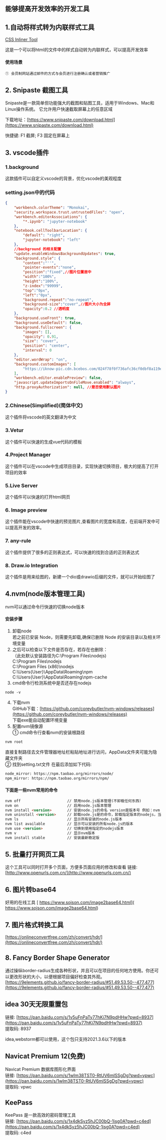 ## 能够提高开发效率的开发工具

## 1.自动将样式转为内联样式工具

 [CSS Inliner Tool](https://templates.mailchimp.com/resources/inline-css/)

这是一个可以将html的文件中的样式自动转为内联样式，可以提高开发效率
#### 使用场景
    ① 会员制网站通过邮件的方式与会员进行注册确认或者营销推广

## 2. Snipaste 截图工具
Snipaste是一款简单但功能强大的截图和贴图工具，适用于Windows、Mac和Linux操作系统。‌ 它允许用户快速截取屏幕上的任意区域

 下载地址：[https://www.snipaste.com/download.html](https://www.snipaste.com/download.html)

 快捷键: F1 截屏;  F3 固定在屏幕上

## 3. vscode插件
### 1.background  
这款插件可以自定义vscode的背景，优化vscode的美观程度  
### setting.json中的代码
```json
{
    "workbench.colorTheme": "Monokai",
    "security.workspace.trust.untrustedFiles": "open",
    "workbench.editorAssociations": {
        "*.ipynb": "jupyter-notebook"
    },
    "notebook.cellToolbarLocation": {
        "default": "right",
        "jupyter-notebook": "left"
    },
    //background 的相关配置
    "update.enableWindowsBackgroundUpdates": true,
    "background.style": {
        "content":"''",
        "pointer-events":"none",
        "position":"fixed",//图片位置居中
        "width":"100%",
        "height":"100%",
        "z-index":"99999",
        "top":"0px",
        "left":"0px",
        "background.repeat":"no-repeat",
        "background-size":"cover",//图片大小为全屏
        "opacity":0.2 //透明度
    },
    "background.useFront": true,
    "background.useDefault": false,
    "background.fullscreen": {
        "images": [],
        "opacity": 0.91,
        "size": "cover",
        "position": "center",
        "interval": 0
    },
    "editor.wordWrap": "on",
    "background.customImages": [
        "https://iknow-pic.cdn.bcebos.com/024f78f0f736afc36cf0dbf8a119ebc4b64512aa"
    ],
    "workbench.editor.enablePreview": false,
    "javascript.updateImportsOnFileMove.enabled": "always",
    "http.proxyAuthorization": null, //是否使用默认图片
}
```
### 2.Chinese(Simplified)(简体中文)  
这个插件将vscode的英文翻译为中文  
### 3.Vetur  
这个插件可以快速的生成vue代码的模板  
### 4.Project Manager  
这个插件可以在vscode中生成项目目录，实现快速切换项目，极大的提高了打开项目的效率  
### 5.Live Server  
这个插件可以快速的打开html网页

### 6. Image preview
这个插件能在vscode中快速的预览图片,查看图片的宽度和高度，在前端开发中可以提高开发的效率。
### 7. any-rule
这个插件提供了很多的正则表达式，可以快速的找到合适的正则表达式

### 8. Draw.io Integration
这个插件是用来绘图的，新建一个dio或drawio后缀的文件，就可以开始绘图了


## 4.nvm(node版本管理工具)
nvm可以通过命令行快速的切换node版本

#### 安装步骤
1. 卸载node  
若之前已安装 Node，则需要先卸载,确保已删除 Node 的安装目录以及相关环境变量
2. 之后可以检查以下文件是否存在，若存在也删除：  
（此处默认安装路径为C:\Program Files\nodejs)  
C:\Program Files\nodejs  
C:\Program Files (x86)\nodejs  
C:\Users\{User}\AppData\Roaming\npm  
C:\Users\{User}\AppData\Roaming\npm-cache  
3. cmd命令行检测系统中是否还存在nodejs
``` html
node -v
```
4. 下载nvm  
GitHub下载：[https://github.com/coreybutler/nvm-windows/releases](https://github.com/coreybutler/nvm-windows/releases)  
下载exe能自动配置环境变量
5. 配置nvm镜像源  
① cmd命令行查看nvm的安装根路径  
```html
nvm root
```
直接复制路径去文件管理器地址栏粘贴地址进行访问，AppData文件夹可能为隐藏文件夹  
② 找到setting.txt文件
在最后添加如下代码:
```html
node_mirror: https://npm.taobao.org/mirrors/node/
npm_mirror: https://npm.taobao.org/mirrors/npm/
```
#### 下面是一些nvm常用的命令
```html
nvm off                     // 禁用node.js版本管理(不卸载任何东西)
nvm on                      // 启用node.js版本管理
nvm install <version>       // 安装node.js的命名 version是版本号 例如：nvm install 8.12.0
nvm uninstall <version>     // 卸载node.js是的命令，卸载指定版本的nodejs，当安装失败时卸载使用
nvm ls                      // 显示所有安装的node.js版本
nvm list available          // 显示可以安装的所有node.js的版本
nvm use <version>           // 切换到使用指定的nodejs版本
nvm v                       // 显示nvm版本
nvm install stable          // 安装最新稳定版
```

## 5. 批量打开网页工具
这个工具可以同时打开多个页面，方便多页面应用的修改和查看
链接: [http://www.openurls.com.cn/](http://www.openurls.com.cn/)  

## 6. 图片转base64
好用的在线工具 [ https://www.sojson.com/image2base64.html]( https://www.sojson.com/image2base64.html) 


## 7. 图片格式转换工具
[https://onlineconvertfree.com/zh/convert/hdr/](https://onlineconvertfree.com/zh/convert/hdr/)

## 8. Fancy Border Shape Generator
通过操纵border-radius生成各种形状，并且可以在项目的任何地方使用。你还可以更改形状的大小，以便根据项目偏好检查其外观。
[https://9elements.github.io/fancy-border-radius/#51.49.53.50--477.477](https://9elements.github.io/fancy-border-radius/#51.49.53.50--477.477)


## idea 30天无限重置包
链接: [https://pan.baidu.com/s/1v5uFnPaTy77hKi7N9pdHHw?pwd=8937](https://pan.baidu.com/s/1v5uFnPaTy77hKi7N9pdHHw?pwd=8937)  
提取码: 8937

idea,webstorm都可以使用，这个包只支持2021.3.6以下的版本

## Navicat Premium 12(免费)

Navicat Premium 数据库图形化界面  
链接: [https://pan.baidu.com/s/1wIm38TST0-RtUV6mlSSgDg?pwd=vpwc](https://pan.baidu.com/s/1wIm38TST0-RtUV6mlSSgDg?pwd=vpwc)  
提取码: vpwc 

## KeePass
KeePass 是一款高效的密码管理工具  
链接: [https://pan.baidu.com/s/1x4dkSyz5hJC00bQ-1isg0A?pwd=c4ed](https://pan.baidu.com/s/1x4dkSyz5hJC00bQ-1isg0A?pwd=c4ed)  
提取码: c4ed 



